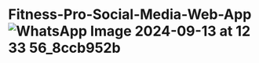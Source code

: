 # Fitness-Pro-Social-Media-Web-App![WhatsApp Image 2024-09-13 at 12 33 56_8ccb952b](https://github.com/user-attachments/assets/8f043530-9eca-4b81-abaa-99d735960380)
